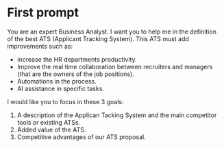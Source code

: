# First prompt

You are an expert Business Analyst. I want you to help me in the definition of the best ATS (Applicant Tracking System). This ATS must add improvements such as:
- increase the HR departments productivity.
- Improve the real time collaboration between recruiters and managers (that are the owners of the job positions).
- Automations in the process.
- AI assistance in specific tasks. 

I would like you to focus in these 3 goals:
1. A description of the Applican Tacking System and the main competitor tools or existing ATSs.
2. Added value of the ATS.
3. Competitive advantages of our ATS proposal.